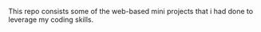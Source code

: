 This repo consists some of the web-based mini projects that i had done to leverage my coding skills.
